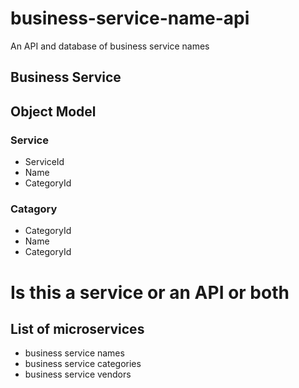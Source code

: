 # business-service-name-api

An API and database of business service names

## Business Service

## Object Model

### Service

* ServiceId
* Name
* CategoryId

### Catagory

* CategoryId
* Name
* CategoryId


# Is this a service or an API or both

## List of microservices

* business service names
* business service categories
* business service vendors
